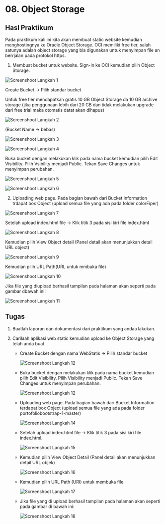 # 08.  Object Storage

## Hasl Praktikum

Pada praktikum kali ini kita akan membuat static website kemudian menghostingnya ke Oracle Object Storage. OCI memiliki free tier, salah satunya adalah object storage yang bia digunakan untuk menyimpan file an berrjalan pada protokol https.

1. Membuat bucket untuk website. Sign-in ke OCI kemudian pilih Object Storage.

![Screenshoot Langkah 1](img/1.PNG)

Create Bucket -> Pilih standar bucket

Untuk free tier mendapatkan gratis 10 GB Object Storage da 10 GB archive storage (jika penggunaan lebih dari 20 GB dan tidak melakukan upgrade dari free trial maka otomatis datat akan dihapus)

![Screenshoot Langkah 2](img/2.PNG)

(Bucket Name -> bebas)

![Screenshoot Langkah 3](img/3.PNG)

![Screenshoot Langkah 4](img/4.PNG)

Buka bucket dengan melakukan klik pada nama bucket kemudian pilih Edit Visibility. Pilih Vsibility menjadi Public. Tekan Save Changes untuk menyimpan perubahan.

![Screenshoot Langkah 5](img/5.PNG)

![Screenshoot Langkah 6](img/6.PNG)

2. Uploading web page. Pada bagian bawah dari Bucket Information trdapat box Object (upload semua file yang ada pada folder colorFiper)

![Screenshoot Langkah 7](img/7.PNG)

Setelah upload index.html file -> Klik titik 3 pada sisi kiri file index.html

![Screenshoot Langkah 8](img/8.PNG)

Kemudian pilih View Object detail (Panel detail akan menunjukkan detail URL object)

![Screenshoot Langkah 9](img/9.PNG)

Kemudian pilih URL Path(URL untuk mmbuka file)

![Screenshoot Langkah 10](img/10.PNG)

Jika file yang diupload berhasil tampilan pada halaman akan seperti pada gambar dbawah ini:

![Screenshoot Langkah 11](img/11.PNG)

## Tugas

1. Buatlah laporan dan dokumentasi dari praktikum yang andaa lakukan.
2. Carilaah aplikasi web static kemudian upload ke Object Storage yang telah anda buat

    - Create Bucket dengan nama WebStatis → Pilih standar bucket

        ![Screenshoot Langkah 12](img/12.PNG)

    - Buka bucket dengan melakukan klik pada nama bucket kemudian pilih Edit Visibility. Pilih Visibility menjadi Public. Tekan Save Changes untuk menyimpan perubahan.

        ![Screenshoot Langkah 12](img/13.PNG)

    - Uploading web page. Pada bagian bawah dari Bucket Information terdapat box Object (upload semua file yang ada pada folder portofoliobootstrap-1-master)

        ![Screenshoot Langkah 14](img/14.PNG)

    - Setelah upload index.html file → Klik titik 3 pada sisi kiri file index.html.

        ![Screenshoot Langkah 15](img/15.PNG)

    - Kemudian pilih View Object Detail (Panel detail akan menunjukkan detail URL objek)

        ![Screenshoot Langkah 16](img/16.PNG)

    - Kemudian pilih URL Path (URI) untuk membuka file

        ![Screenshoot Langkah 17](img/17.PNG)

    - Jika file yang di upload berhasil tampilan pada halaman akan seperti pada gambar di bawah ini:

        ![Screenshoot Langkah 18](img/18.PNG)
